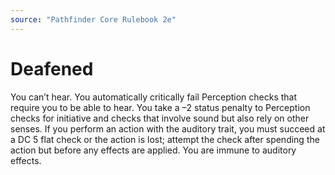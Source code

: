 ```yaml
---
source: "Pathfinder Core Rulebook 2e"
---
```

# Deafened

You can’t hear. You automatically critically fail Perception checks that require you to be able to hear. You take a –2 status penalty to Perception checks for initiative and checks that involve sound but also rely on other senses. If you perform an action with the auditory trait, you must succeed at a DC 5 flat check or the action is lost; attempt the check after spending the action but before any effects are applied. You are immune to auditory effects.